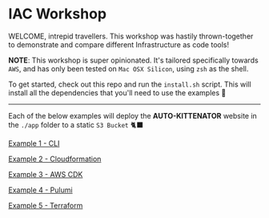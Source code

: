 # IAC Workshop
WELCOME, intrepid travellers. This workshop was hastily thrown-together to demonstrate and compare different Infrastructure as code tools!

**NOTE**: This workshop is super opinionated. It's tailored specifically towards `AWS`, and has only been tested on `Mac OSX Silicon`, using `zsh` as the shell.

To get started, check out this repo and run the `install.sh` script. This will install all the dependencies that you'll need to use the examples 🚀

---

Each of the below examples will deploy the **AUTO-KITTENATOR** website in the `./app` folder to a static `S3 Bucket` 🐈‍⬛

[Example 1 - CLI](./1-cli/README.md)

[Example 2 - Cloudformation](./2-cfn/README.md)

[Example 3 - AWS CDK](./3-cdk/README.md)

[Example 4 - Pulumi](./4-pulumi/README.md)

[Example 5 - Terraform](./5-terraform/README.md)